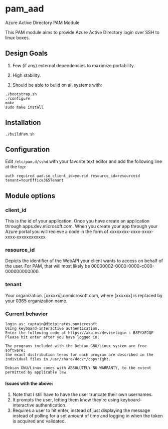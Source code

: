 # pam_aad
Azure Active Directory PAM Module

This PAM module aims to provide Azure Active Directory login over SSH to linux boxes.

## Design Goals

1. Few (if any) external dependencies to maximize portability.

2. High stability.

3. Should be able to build on all systems with:

```
./bootstrap.sh
./configure
make
sudo make install
```

## Installation

```
./buildPam.sh
```

## Configuration
Edit ```/etc/pam.d/sshd``` with your favorite text editor and add the following line at the top:

```auth required aad.so client_id=yourid resource_id=resourceid tenant=YourOffice365Tenant``` 

## Module options

### client_id

This is the id of your application. Once you have create an application through apps.dev.microsoft.com. When you create your app through your Azure portal you will recieve a code in the form of xxxxxxxx-xxxx-xxxx-xxxx-xxxxxxxxxxxx 

### resource_id
 
 Depicts the identifier of the WebAPI your client wants to access on behalf of the user. For PAM, that will most likely be 00000002-0000-0000-c000-000000000000. 

### tenant

Your organization. [xxxxxx].onmicrosoft.com, where [xxxxxx] is replaced by your 0365 organization name. 

### Current behavior

```
login as: captain@digipirates.onmicrosoft
Using keyboard-interactive authentication.
Enter the following code at https://aka.ms/devicelogin : B8EYXPJQF
Please hit enter after you have logged in.

The programs included with the Debian GNU/Linux system are free software;
the exact distribution terms for each program are described in the
individual files in /usr/share/doc/*/copyright.

Debian GNU/Linux comes with ABSOLUTELY NO WARRANTY, to the extent
permitted by applicable law.
```

#### Issues with the above:

1. Note that I still have to have the user truncate their own usernames. 
2. It prompts the user, letting them know they're using keyboard-interactive authentication.
3. Requires a user to hit enter, instead of just displaying the message instead of polling for a set amount of time and logging in when the token is acquired and validated. 

